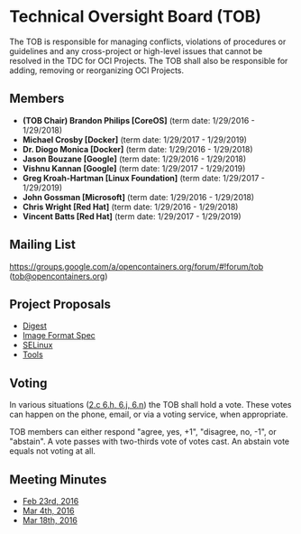 # Technical Oversight Board (TOB)

The TOB is responsible for managing conflicts, violations of procedures or guidelines and any cross-project or high-level issues that cannot be resolved in the TDC for OCI Projects. The TOB shall also be responsible for adding, removing or reorganizing OCI Projects. 

## Members

* **(TOB Chair) Brandon Philips [CoreOS]** (term date: 1/29/2016 - 1/29/2018)
* **Michael Crosby [Docker]** (term date: 1/29/2017 - 1/29/2019)
* **Dr. Diogo Monica [Docker]** (term date: 1/29/2016 - 1/29/2018)
* **Jason Bouzane [Google]** (term date: 1/29/2016 - 1/29/2018)
* **Vishnu Kannan [Google]** (term date: 1/29/2017 - 1/29/2019)
* **Greg Kroah-Hartman [Linux Foundation]** (term date: 1/29/2017 - 1/29/2019)
* **John Gossman [Microsoft]** (term date: 1/29/2016 - 1/29/2018)
* **Chris Wright [Red Hat]** (term date: 1/29/2016 - 1/29/2018)
* **Vincent Batts [Red Hat]** (term date: 1/29/2017 - 1/29/2019)

## Mailing List

https://groups.google.com/a/opencontainers.org/forum/#!forum/tob (tob@opencontainers.org)

## Project Proposals

* [Digest](https://github.com/opencontainers/tob/blob/master/proposals/digest.md)
* [Image Format Spec](https://github.com/opencontainers/tob/tree/master/proposals/image-format)
* [SELinux](https://github.com/opencontainers/tob/blob/master/proposals/selinux.md)
* [Tools](https://github.com/opencontainers/tob/blob/master/proposals/tools.md)

## Voting

In various situations ([2.c 6.h, 6.j, 6.n](https://www.opencontainers.org/governance)) the TOB shall hold a vote. These votes can happen on the phone, email, or via a voting service, when appropriate.

TOB members can either respond "agree, yes, +1", "disagree, no, -1", or "abstain". A vote passes with two-thirds vote of votes cast. An abstain vote equals not voting at all.

## Meeting Minutes

* [Feb 23rd, 2016](https://docs.google.com/presentation/d/1thxH4PVmHZO3kWrrLL6H1jAhL4r31Zy8xn8wg1LCmjY/edit#slide=id.p3)
* [Mar 4th, 2016](https://docs.google.com/presentation/d/1sHnTyM5S9IGt4jmdlI2D6dzl_8EBSIaRD0oNvmu7ILQ/edit?ts=56d86a8b#slide=id.p3)
* [Mar 18th, 2016](https://docs.google.com/presentation/d/1tANha5hGnOiMh7DAfVhJ5fNwFLXd0iAqrYLGmPZu94I/edit#slide=id.g11f2d5d0f8_4_4)
